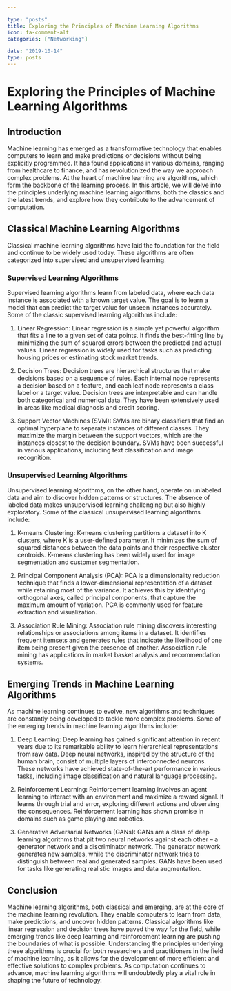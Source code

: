 ```yaml
---

type: "posts"
title: Exploring the Principles of Machine Learning Algorithms
icon: fa-comment-alt
categories: ["Networking"]

date: "2019-10-14"
type: posts
---
```





# Exploring the Principles of Machine Learning Algorithms

## Introduction

Machine learning has emerged as a transformative technology that enables computers to learn and make predictions or decisions without being explicitly programmed. It has found applications in various domains, ranging from healthcare to finance, and has revolutionized the way we approach complex problems. At the heart of machine learning are algorithms, which form the backbone of the learning process. In this article, we will delve into the principles underlying machine learning algorithms, both the classics and the latest trends, and explore how they contribute to the advancement of computation.

## Classical Machine Learning Algorithms

Classical machine learning algorithms have laid the foundation for the field and continue to be widely used today. These algorithms are often categorized into supervised and unsupervised learning.

### Supervised Learning Algorithms

Supervised learning algorithms learn from labeled data, where each data instance is associated with a known target value. The goal is to learn a model that can predict the target value for unseen instances accurately. Some of the classic supervised learning algorithms include:

1. Linear Regression: Linear regression is a simple yet powerful algorithm that fits a line to a given set of data points. It finds the best-fitting line by minimizing the sum of squared errors between the predicted and actual values. Linear regression is widely used for tasks such as predicting housing prices or estimating stock market trends.

2. Decision Trees: Decision trees are hierarchical structures that make decisions based on a sequence of rules. Each internal node represents a decision based on a feature, and each leaf node represents a class label or a target value. Decision trees are interpretable and can handle both categorical and numerical data. They have been extensively used in areas like medical diagnosis and credit scoring.

3. Support Vector Machines (SVM): SVMs are binary classifiers that find an optimal hyperplane to separate instances of different classes. They maximize the margin between the support vectors, which are the instances closest to the decision boundary. SVMs have been successful in various applications, including text classification and image recognition.

### Unsupervised Learning Algorithms

Unsupervised learning algorithms, on the other hand, operate on unlabeled data and aim to discover hidden patterns or structures. The absence of labeled data makes unsupervised learning challenging but also highly exploratory. Some of the classical unsupervised learning algorithms include:

1. K-means Clustering: K-means clustering partitions a dataset into K clusters, where K is a user-defined parameter. It minimizes the sum of squared distances between the data points and their respective cluster centroids. K-means clustering has been widely used for image segmentation and customer segmentation.

2. Principal Component Analysis (PCA): PCA is a dimensionality reduction technique that finds a lower-dimensional representation of a dataset while retaining most of the variance. It achieves this by identifying orthogonal axes, called principal components, that capture the maximum amount of variation. PCA is commonly used for feature extraction and visualization.

3. Association Rule Mining: Association rule mining discovers interesting relationships or associations among items in a dataset. It identifies frequent itemsets and generates rules that indicate the likelihood of one item being present given the presence of another. Association rule mining has applications in market basket analysis and recommendation systems.

## Emerging Trends in Machine Learning Algorithms

As machine learning continues to evolve, new algorithms and techniques are constantly being developed to tackle more complex problems. Some of the emerging trends in machine learning algorithms include:

1. Deep Learning: Deep learning has gained significant attention in recent years due to its remarkable ability to learn hierarchical representations from raw data. Deep neural networks, inspired by the structure of the human brain, consist of multiple layers of interconnected neurons. These networks have achieved state-of-the-art performance in various tasks, including image classification and natural language processing.

2. Reinforcement Learning: Reinforcement learning involves an agent learning to interact with an environment and maximize a reward signal. It learns through trial and error, exploring different actions and observing the consequences. Reinforcement learning has shown promise in domains such as game playing and robotics.

3. Generative Adversarial Networks (GANs): GANs are a class of deep learning algorithms that pit two neural networks against each other – a generator network and a discriminator network. The generator network generates new samples, while the discriminator network tries to distinguish between real and generated samples. GANs have been used for tasks like generating realistic images and data augmentation.

## Conclusion

Machine learning algorithms, both classical and emerging, are at the core of the machine learning revolution. They enable computers to learn from data, make predictions, and uncover hidden patterns. Classical algorithms like linear regression and decision trees have paved the way for the field, while emerging trends like deep learning and reinforcement learning are pushing the boundaries of what is possible. Understanding the principles underlying these algorithms is crucial for both researchers and practitioners in the field of machine learning, as it allows for the development of more efficient and effective solutions to complex problems. As computation continues to advance, machine learning algorithms will undoubtedly play a vital role in shaping the future of technology.